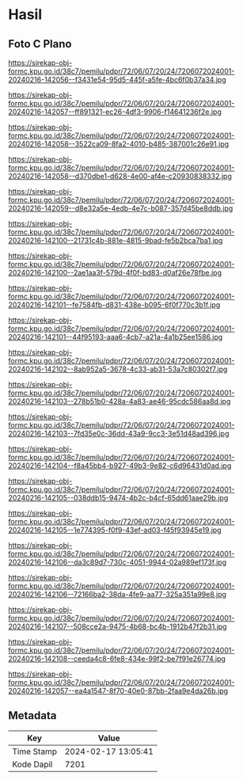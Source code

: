 # Hasil

## Foto C Plano

https://sirekap-obj-formc.kpu.go.id/38c7/pemilu/pdpr/72/06/07/20/24/7206072024001-20240216-142056--f3431e54-95d5-445f-a5fe-4bc6f0b37a34.jpg

https://sirekap-obj-formc.kpu.go.id/38c7/pemilu/pdpr/72/06/07/20/24/7206072024001-20240216-142057--ff891321-ec26-4df3-9906-f14641236f2e.jpg

https://sirekap-obj-formc.kpu.go.id/38c7/pemilu/pdpr/72/06/07/20/24/7206072024001-20240216-142058--3522ca09-8fa2-4010-b485-387001c26e91.jpg

https://sirekap-obj-formc.kpu.go.id/38c7/pemilu/pdpr/72/06/07/20/24/7206072024001-20240216-142058--d370dbe1-d628-4e00-af4e-c20930838332.jpg

https://sirekap-obj-formc.kpu.go.id/38c7/pemilu/pdpr/72/06/07/20/24/7206072024001-20240216-142059--d8e32a5e-4edb-4e7c-b087-357d45be8ddb.jpg

https://sirekap-obj-formc.kpu.go.id/38c7/pemilu/pdpr/72/06/07/20/24/7206072024001-20240216-142100--21731c4b-881e-4815-9bad-fe5b2bca7ba1.jpg

https://sirekap-obj-formc.kpu.go.id/38c7/pemilu/pdpr/72/06/07/20/24/7206072024001-20240216-142100--2ae1aa3f-579d-4f0f-bd83-d0af26e78fbe.jpg

https://sirekap-obj-formc.kpu.go.id/38c7/pemilu/pdpr/72/06/07/20/24/7206072024001-20240216-142101--fe7584fb-d831-438e-b095-6f0f770c3b1f.jpg

https://sirekap-obj-formc.kpu.go.id/38c7/pemilu/pdpr/72/06/07/20/24/7206072024001-20240216-142101--44f95193-aaa6-4cb7-a21a-4a1b25ee1586.jpg

https://sirekap-obj-formc.kpu.go.id/38c7/pemilu/pdpr/72/06/07/20/24/7206072024001-20240216-142102--8ab952a5-3678-4c33-ab31-53a7c80302f7.jpg

https://sirekap-obj-formc.kpu.go.id/38c7/pemilu/pdpr/72/06/07/20/24/7206072024001-20240216-142103--278b51b0-428a-4a83-ae46-95cdc586aa8d.jpg

https://sirekap-obj-formc.kpu.go.id/38c7/pemilu/pdpr/72/06/07/20/24/7206072024001-20240216-142103--7fd35e0c-36dd-43a9-9cc3-3e51d48ad396.jpg

https://sirekap-obj-formc.kpu.go.id/38c7/pemilu/pdpr/72/06/07/20/24/7206072024001-20240216-142104--f8a45bb4-b927-49b3-9e82-c6d96431d0ad.jpg

https://sirekap-obj-formc.kpu.go.id/38c7/pemilu/pdpr/72/06/07/20/24/7206072024001-20240216-142105--038ddb15-9474-4b2c-b4cf-65dd61aae29b.jpg

https://sirekap-obj-formc.kpu.go.id/38c7/pemilu/pdpr/72/06/07/20/24/7206072024001-20240216-142105--1e774395-f0f9-43ef-ad03-f45f93945e19.jpg

https://sirekap-obj-formc.kpu.go.id/38c7/pemilu/pdpr/72/06/07/20/24/7206072024001-20240216-142106--da3c89d7-730c-4051-9944-02a989ef173f.jpg

https://sirekap-obj-formc.kpu.go.id/38c7/pemilu/pdpr/72/06/07/20/24/7206072024001-20240216-142106--72166ba2-38da-4fe9-aa77-325a351a99e8.jpg

https://sirekap-obj-formc.kpu.go.id/38c7/pemilu/pdpr/72/06/07/20/24/7206072024001-20240216-142107--508cce2a-9475-4b68-bc4b-1912b47f2b31.jpg

https://sirekap-obj-formc.kpu.go.id/38c7/pemilu/pdpr/72/06/07/20/24/7206072024001-20240216-142108--ceeda4c8-6fe8-434e-99f2-be7f91e26774.jpg

https://sirekap-obj-formc.kpu.go.id/38c7/pemilu/pdpr/72/06/07/20/24/7206072024001-20240216-142057--ea4a1547-8f70-40e0-87bb-2faa9e4da26b.jpg


## Metadata

| Key        | Value               |
| ---------- | ------------------- |
| Time Stamp | 2024-02-17 13:05:41 |
| Kode Dapil | 7201                |




